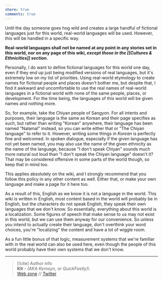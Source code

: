 ```yaml
---  
share: true  
comments: true  
---  
```

Until the day someone goes hog wild and creates a large handful of fictional languages just for this world, real-world languages will be used. However, this will be handled in a specific way.  
  
**Real-world languages shall not be named at any point in any stories set in this world, nor on any page of this wiki, *except those in the [[Cultures & Ethnicities]] section.***  
  
Personally, I do want to define fictional languages for this world one day, even if they end up just being modified versions of real languages, but it's extremely low on my list of priorities. Using real-world etymology to create names for fictional people and places doesn't bother me, but despite that, I find it awkward and uncomfortable to use the real names of real-world languages in a fictional world with none of the same people, places, or development. For the time being, the languages of this world will be given names and nothing more.  
  
So, for example, take the Chiyan people of Sangyon. For all intents and purposes, their language is the same as Korean and their page specifies as such, but rather than writing "Korean" anywhere, their language has been named "Nalamal" instead, so you can write either that or "The Chiyan language" to refer to it. However, writing some things *in Korean* is perfectly fine and welcomed. In spoken dialogue, especially if the given language has not yet been named, you may also use the name of the given ethnicity as the name of the language, because "I don't speak Chiyan" sounds much more natural out loud than "I don't speak the Chiyan language" doesn't it? That may be considered offensive in some parts of the world though, so keep that in mind too.  
  
This applies absolutely on the wiki, and I strongly recommend that you follow this policy in any other content as well. Either that, or make your own language and make a page for it here too.  
  
As a result of this, English as we know it is not a language in the world. This wiki is written in English, most content based in the world will probably be in English, but the characters do not speak English, they speak their own languages that we don't know. So essentially, everything about this world is a localization. Some figures of speech that make sense to us may not exist in this world, but we can use them anyway for our convenience. So unless you intend to actually create their language, don't overthink your word choices, you're "localizing" the content and have a lot of wiggle room.  
  
As a fun little bonus of that logic, measurement systems that we're familiar with in the real world can also be used here, even though the people of this world probably have their own systems that we don't know.  
  
-----  
> [!cite] Author info  
> **Kit** - *(AKA Kerosyn, or QuickFastly)*\  
> [Web zone](https://kitabe.link) // [Twitter](https://twitter.com/Kerosyn_)